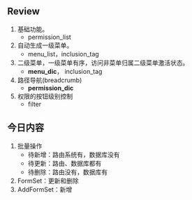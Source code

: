 ## Review

1. 基础功能。
   - permission_list
2. 自动生成一级菜单。
   - menu_list，inclusion_tag
3. 二级菜单，一级菜单有序，访问非菜单归属二级菜单激活状态。
   - **menu_dic**， inclusion_tag
4. 路径导航(breadcrumb)
   - **permission_dic**
5. 权限的按钮级别控制
   - filter

## 今日内容

1. 批量操作
   - 待新增：路由系统有，数据库没有
   - 待更新：路由、数据库都有
   - 待删除：路由没有，数据库有
2. FormSet：更新和删除
3. AddFormSet：新增